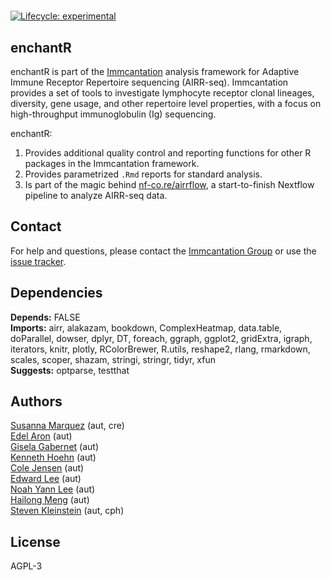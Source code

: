 # 
[![Lifecycle: experimental](https://img.shields.io/badge/lifecycle-experimental-orange.svg)](https://lifecycle.r-lib.org/articles/stages.html#experimental)


enchantR
-------------------------------------------------------------------------------

enchantR is part of the [Immcantation](http://immcantation.readthedocs.io) 
analysis framework for Adaptive Immune Receptor Repertoire sequencing 
(AIRR-seq). Immcantation provides a set of tools to investigate lymphocyte 
receptor clonal lineages, diversity, gene usage, and other repertoire level 
properties, with a focus on high-throughput immunoglobulin (Ig) sequencing.

enchantR:

1. Provides additional quality control and reporting functions for other R
   packages in the Immcantation framework. 
2. Provides parametrized `.Rmd` reports for standard analysis.
3. Is part of the magic behind [nf-co.re/airrflow](https://nf-co.re/airrflow),
   a start-to-finish Nextflow pipeline to analyze AIRR-seq data.


Contact
-------------------------------------------------------------------------------

For help and questions, please contact the [Immcantation Group](mailto:immcantation@googlegroups.com)
or use the [issue tracker](https://github.com/immcantation/enchantr/issues).


## Dependencies

**Depends:** FALSE  
**Imports:** airr, alakazam, bookdown, ComplexHeatmap, data.table, doParallel, dowser, dplyr, DT, foreach, ggraph, ggplot2, gridExtra, igraph, iterators, knitr, plotly, RColorBrewer, R.utils, reshape2, rlang, rmarkdown, scales, scoper, shazam, stringi, stringr, tidyr, xfun  
**Suggests:** optparse, testthat


## Authors

[Susanna Marquez](mailto:susanna.marquez@yale.edu) (aut, cre)  
[Edel Aron](mailto:edel.aron@yale.edu) (aut)  
[Gisela Gabernet](mailto:gisela.gabernet@yale.edu) (aut)  
[Kenneth Hoehn](mailto:kenneth.hoehn@yale.edu) (aut)  
[Cole Jensen](mailto:cole.jensen@yale.edu) (aut)  
[Edward Lee](mailto:edward.lee@yale.edu) (aut)  
[Noah Yann Lee](mailto:noah.yann.lee@yale.edu) (aut)  
[Hailong Meng](mailto:hailong.meng@yale.edu) (aut)  
[Steven Kleinstein](mailto:steven.kleinstein@yale.edu) (aut, cph)


## License

AGPL-3
